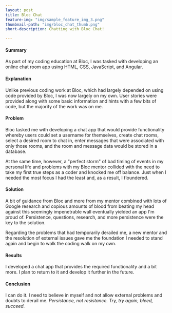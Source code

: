 ```yaml
---
layout: post
title: Bloc Chat
feature-img: "img/sample_feature_img_3.png"
thumbnail-path: "img/bloc_chat_thumb.png"
short-description: Chatting with Bloc Chat!

---
```

#### Summary ####
As part of my coding education at Bloc, I was tasked with developing an online chat room app using HTML, CSS, JavaScript, and Angular.

#### Explanation ####
Unlike previous coding work at Bloc, which had largely depended on using code provided by Bloc, I was now largely on my own. User stories were provided along with some basic information and hints with a few bits of code, but the majority of the work was on me.

#### Problem ####
Bloc tasked me with developing a chat app that would provide functionality whereby users could set a username for themselves, create chat rooms, select a desired room to chat in, enter messages that were associated with only those rooms, and the room and message data would be stored in a database.

At the same time, however, a "perfect storm" of bad timing of events in my personal life and problems with my Bloc mentor collided with the need to take my first true steps as a coder and knocked me off balance. Just when I needed the most focus I had the least and, as a result, I floundered.

#### Solution ####
A bit of guidance from Bloc and more from my mentor combined with lots of Google research and copious amounts of blood from beating my head against this seemingly impenetrable wall eventually yielded an app I'm proud of. Persistence, questions, research, and more persistence were the key to the solution.

Regarding the problems that had temporarily derailed me, a new mentor and the resolution of external issues gave me the foundation I needed to stand again and begin to walk the coding walk on my own.

#### Results ####
I developed a chat app that provides the required functionality and a bit more. I plan to return to it and develop it further in the future.

#### Conclusion ####
I can do it. I need to believe in myself and not allow external problems and doubts to derail me.  *Persistance, not resistance. Try, try again, bleed, succeed.*
